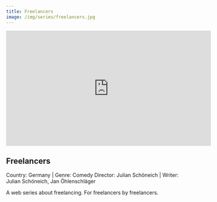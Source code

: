 ```yaml
---
title: Freelancers
image: /img/series/freelancers.jpg
---
```

<iframe width="560" height="315" src="https://www.youtube.com/watch?v=jlGba-f8s3k" frameborder="0" allow="accelerometer; autoplay; encrypted-media; gyroscope; picture-in-picture" allowfullscreen></iframe>

## Freelancers
Country: Germany | Genre: Comedy
Director:  Julian Schöneich | Writer: Julian Schöneich, Jan Öhlenschläger

A web series about freelancing. For freelancers by freelancers.